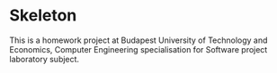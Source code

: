 # Skeleton
This is a homework project at Budapest University of Technology and Economics, Computer Engineering specialisation for Software project laboratory subject.
